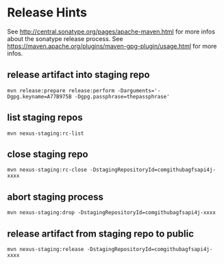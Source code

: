 # Release Hints

See http://central.sonatype.org/pages/apache-maven.html for more infos about the sonatype release process.
See https://maven.apache.org/plugins/maven-gpg-plugin/usage.html for more infos.

## release artifact into staging repo
```
mvn release:prepare release:perform -Darguments='-Dgpg.keyname=A77B975B -Dgpg.passphrase=thepassphrase'
```

## list staging repos
```
mvn nexus-staging:rc-list
```

## close staging repo
```
mvn nexus-staging:rc-close -DstagingRepositoryId=comgithubagfsapi4j-xxxx
```

## abort staging process
```
mvn nexus-staging:drop -DstagingRepositoryId=comgithubagfsapi4j-xxxx
```

## release artifact from staging repo to public
```
mvn nexus-staging:release -DstagingRepositoryId=comgithubagfsapi4j-xxxx
```
